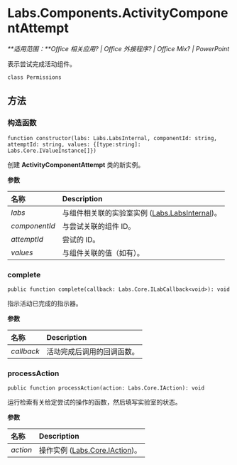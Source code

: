 
# <a name="labs.components.activitycomponentattempt"></a>Labs.Components.ActivityComponentAttempt

 _**适用范围：**Office 相关应用? | Office 外接程序? | Office Mix? | PowerPoint_

表示尝试完成活动组件。

```
class Permissions
```


## <a name="methods"></a>方法




### <a name="constructor"></a>构造函数

 `function constructor(labs: Labs.LabsInternal, componentId: string, attemptId: string, values: {[type:string]: Labs.Core.IValueInstance[]})`

创建 **ActivityComponentAttempt** 类的新实例。

 **参数**


|**名称**|**Description**|
|:-----|:-----|
| _labs_|与组件相关联的实验室实例 ([Labs.LabsInternal](http://msdn.microsoft.com/library/599fb2c4-bb16-4422-84ad-10ed85a14018.aspx))。|
| _componentId_|与尝试关联的组件 ID。|
| _attemptId_|尝试的 ID。|
| _values_|与组件关联的值（如有）。|

### <a name="complete"></a>complete

 `public function complete(callback: Labs.Core.ILabCallback<void>): void`

指示活动已完成的指示器。

 **参数**


|**名称**|**Description**|
|:-----|:-----|
| _callback_|活动完成后调用的回调函数。|

### <a name="processaction"></a>processAction

 `public function processAction(action: Labs.Core.IAction): void`

运行检索有关给定尝试的操作的函数，然后填写实验室的状态。

 **参数**


|**名称**|**Description**|
|:-----|:-----|
| _action_|操作实例 ([Labs.Core.IAction](../../reference/office-mix/labs.core.iaction.md))。|
